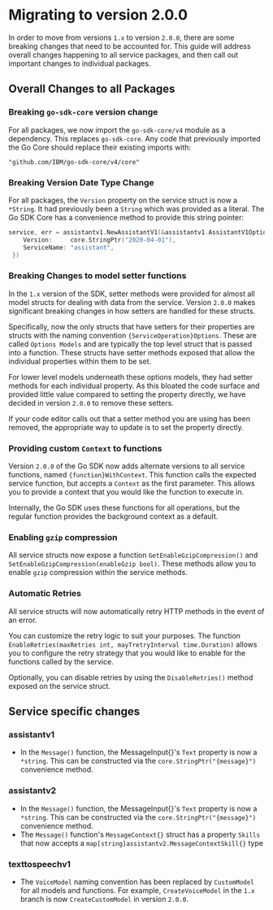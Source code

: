 # Migrating to version 2.0.0

In order to move from versions `1.x` to version `2.0.0`, there are some breaking changes that need to be accounted for. This guide will address overall changes happening to all service packages, and then call out important changes to individual packages.

## Overall Changes to all Packages

### Breaking `go-sdk-core` version change

For all packages, we now import the `go-sdk-core/v4` module as a dependency. This replaces `go-sdk-core`. Any code that previously imported the Go Core should replace their existing imports with:

```
"github.com/IBM/go-sdk-core/v4/core"
```

### Breaking Version Date Type Change

For all packages, the `Version` property on the service struct is now a `*String`. It had previously been a `String` which was provided as a literal. The Go SDK Core has a convenience method to provide this string pointer:

```go
service, err = assistantv1.NewAssistantV1(&assistantv1.AssistantV1Options{
	Version:     core.StringPtr("2020-04-01"),
	ServiceName: "assistant",
 })
```

### Breaking Changes to model setter functions

In the `1.x` version of the SDK, setter methods were provided for almost all model structs for dealing with data from the service. Version `2.0.0` makes significant breaking changes in how setters are handled for these structs.

Specifically, now the only structs that have setters for their properties are structs with the naming convention `{ServiceOperation}Options`. These are called `Options Models` and are typically the top level struct that is passed into a function. These structs have setter methods exposed that allow the individual properties within them to be set.

For lower level models underneath these options models, they had setter methods for each individual property. As this bloated the code surface and provided little value compared to setting the property directly, we have decided in version `2.0.0` to remove these setters.

If your code editor calls out that a setter method you are using has been removed, the appropriate way to update is to set the property directly.

### Providing custom `Context` to functions

Version `2.0.0` of the Go SDK now adds alternate versions to all service functions, named `{function}WithContext`. This function calls the expected service function, but accepts a `Context` as the first parameter. This allows you to provide a context that you would like the function to execute in.

Internally, the Go SDK uses these functions for all operations, but the regular function provides the background context as a default.

### Enabling `gzip` compression

All service structs now expose a function `GetEnableGzipCompression()` and `SetEnableGzipCompression(enableGzip bool)`. These methods allow you to enable `gzip` compression within the service methods.

### Automatic Retries

All service structs will now automatically retry HTTP methods in the event of an error.

You can customize the retry logic to suit your purposes. The function `EnableRetries(maxRetries int, mayTretryInterval time.Duration)` allows you to configure the retry strategy that you would like to enable for the functions called by the service.

Optionally, you can disable retries by using the `DisableRetries()` method exposed on the service struct.

## Service specific changes

### assistantv1

- In the `Message()` function, the MessageInput{}'s `Text` property is now a `*string`. This can be constructed via the `core.StringPtr("{message}")` convenience method.

### assistantv2

- In the `Message()` function, the MessageInput{}'s `Text` property is now a `*string`. This can be constructed via the `core.StringPtr("{message}")` convenience method.
- The `Message()` function's `MessageContext{}` struct has a property `Skills` that now accepts a `map[string]assistantv2.MessageContextSkill{}` type

### texttospeechv1

- The `VoiceModel` naming convention has been replaced by `CustomModel` for all models and functions. For example, `CreateVoiceModel` in the `1.x` branch is now `CreateCustomModel` in version `2.0.0`.
